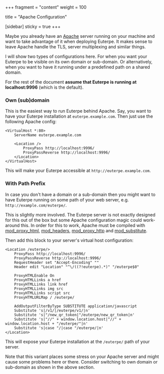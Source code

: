 +++
fragment = "content"
weight = 100

title = "Apache Configuration"

[sidebar]
  sticky = true
+++

Maybe you already have an [Apache](https://httpd.apache.org/) server running on your machine
and want to take advantage of it when deploying Euterpe. It makes sense to leave Apache
handle the TLS, server multiplexing and similar things.

I will show two types of configurations here. For when you want your Euterpe to be
visible on its own domain or sub-domain. Or alternatively, when you want to have it
running under a predefined path on a shared domain.

For the rest of the document **assume that Euterpe is running at localhost:9996** (which
is the default).

### Own (sub)domain

This is the easiest way to run Euterpe behind Apache. Say, you want to have your Euterpe
installation at `euterpe.example.com`. Then just use the following Apache config:

```
<VirtualHost *:80>
    ServerName euterpe.example.com

    <Location />
        ProxyPass http://localhost:9996/
        ProxyPassReverse http://localhost:9996/
    </Location>
</VirtualHost>
```

This will make your Euterpe accessible at `http://euterpe.example.com`.

### With Path Prefix

In case you don't have a domain or a sub-domain then you might want to have Euterpe
running on some path of your web server, e.g. `http://example.com/euterpe/`.

This is slightly more involved. The Euterpe server is not exactly designed for
this out of the box but some Apache configuration magic could work-around this. In
order for this to work, Apache must be compiled with
[mod_proxy_html](https://httpd.apache.org/docs/current/mod/mod_proxy_html.html),
[mod_headers](https://httpd.apache.org/docs/current/mod/mod_headers.html),
[mod_proxy_http](https://httpd.apache.org/docs/current/mod/mod_proxy_http.html) and
[mod_substitute](https://httpd.apache.org/docs/current/mod/mod_substitute.html).

Then add this block to your server's virtual host configuration:

```
<Location /euterpe/>
    ProxyPass http://localhost:9996/
    ProxyPassReverse http://localhost:9996/
    RequestHeader set "Accept-Encoding" ""
    Header edit "Location" "^\/((?!euterpe).*)" "/euterpe$0"

    ProxyHTMLEnable On
    ProxyHTMLLinks a href
    ProxyHTMLLinks link href
    ProxyHTMLLinks img src
    ProxyHTMLLinks script src
    ProxyHTMLURLMap / /euterpe/

    AddOutputFilterByType SUBSTITUTE application/javascript
    Substitute 's|/v1/|/euterpe/v1/|n'
    Substitute 's|"/new_qr_token|"/euterpe/new_qr_token|n'
    Substitute 's|"//" + window.location.host|"//" + window.location.host + "/euterpe/"|n'
    Substitute 's|case "/|case "/euterpe/|n'
</Location>
```

This will expose your Euterpe installation at the `/euterpe/` path of your server.

Note that this variant places some stress on your Apache server and might cause some
problems here or there. Consider switching to own domain or sub-domain as shown in the
above section.
